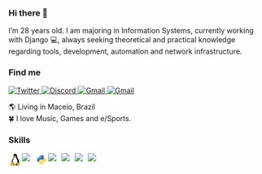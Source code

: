### Hi there 👋

I’m 28 years old. I am majoring in Information Systems, currently working with Django :computer:, always seeking theoretical and practical knowledge regarding tools, development, automation and network infrastructure.

### Find me
<!-- [![Linkedin Badge](https://img.shields.io/badge/-Evt0n-blue?style=flat-square&logo=Linkedin&logoColor=white&link=https://www.linkedin.com/in/pirodriguees)](https://www.linkedin.com/in//)
[![Gmail Badge](https://img.shields.io/badge/-@gmail.com-c14438?style=flat-square&logo=Gmail&logoColor=white&link=mailto:@gmail.com)](mailto:) -->

<p>
  <a href="https://twitter.com/">
    <img alt="Twitter" src="https://img.shields.io/badge/@evt0n-%231DA1F2.svg?&style=for-the-badge&logo=twitter&logoColor=white" />
  </a>
  <a href="https://www.linkedin.com/in//">
    <img alt="Discord" src="https://img.shields.io/badge/-Evt0n-blue?style=for-the-badge&logo=Linkedin&logoColor=white" />
  </a>
  <a href="mailto:@gmail.com">
    <img alt="Gmail" src="https://img.shields.io/badge/Gmail-%23BB001B.svg?&style=for-the-badge&logo=Gmail&logoColor=white" />
  </a>
    <a href="https://evt0n.github.io/">
    <img alt="Gmail" src="https://img.shields.io/badge/Personal Blog-%23000000.svg?&style=for-the-badge&logo=StackEdit&logoColor=white" />
  </a>
</p>
        
:earth_americas: Living in Maceio, Brazil      
:four_leaf_clover: I love Music, Games and e/Sports.

### Skills ###
<img align="left" width="26px" src="https://raw.githubusercontent.com/github/explore/80688e429a7d4ef2fca1e82350fe8e3517d3494d/topics/linux/linux.png" />
<img align="left" width="26px" src="https://www.docker.com/sites/default/files/d8/2019-07/Moby-logo.png" />
<img align="left" width="26px" src="https://raw.githubusercontent.com/github/explore/80688e429a7d4ef2fca1e82350fe8e3517d3494d/topics/python/python.png" />
<img align="left" width="26px" src="https://jbasoftware.com/assets/img/software/grafana.png" />
<img align="left" width="26px" src="https://encrypted-tbn0.gstatic.com/images?q=tbn%3AANd9GcSTgvm2rpK_6mpDdpnwb0eCeSaRl-Ds43sg7A&usqp=CAU" />
<img align="left" width="26px" src="https://w7.pngwing.com/pngs/545/964/png-transparent-windows-multipoint-server-windows-server-2012-microsoft-computer-servers-microsoft-computer-logo-windows-thumbnail.png" />
<img align="left" width="26px" src="https://mpng.subpng.com/20180413/oyw/kisspng-ansible-g2-technology-group-red-hat-organization-c-magic-circle-5ad07018670321.713204611523609624422.jpg" />     
